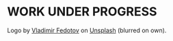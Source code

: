 # WORK UNDER PROGRESS
Logo by [Vladimir Fedotov](https://unsplash.com/@fedotov_vs) on [Unsplash](https://unsplash.com/s/photos/lantern) (blurred on own).
  
